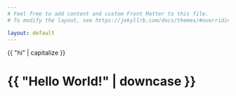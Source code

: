 ```yaml
---
# Feel free to add content and custom Front Matter to this file.
# To modify the layout, see https://jekyllrb.com/docs/themes/#overriding-theme-defaults

layout: default
---
```


{{ "hi" | capitalize }}

<h1>{{ "Hello World!" | downcase }}</h1>

